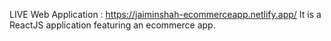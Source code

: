 LIVE Web Application : https://jaiminshah-ecommerceapp.netlify.app/
It is a ReactJS application featuring an ecommerce app.

